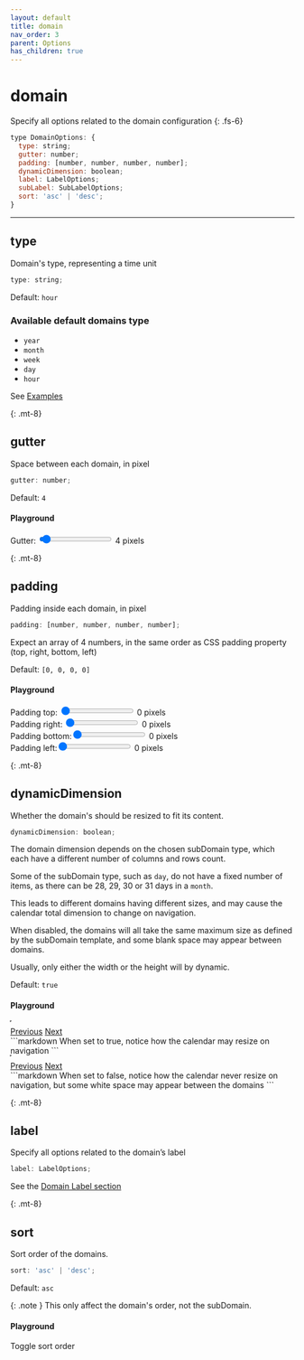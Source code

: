 ```yaml
---
layout: default
title: domain
nav_order: 3
parent: Options
has_children: true
---
```


# domain

Specify all options related to the domain configuration
{: .fs-6}

```js
type DomainOptions: {
  type: string;
  gutter: number;
  padding: [number, number, number, number];
  dynamicDimension: boolean;
  label: LabelOptions;
  subLabel: SubLabelOptions;
  sort: 'asc' | 'desc';
}
```

<hr />

## type

Domain's type, representing a time unit

```js
type: string;
```

Default: `hour`

### Available default domains type

- `year`
- `month`
- `week`
- `day`
- `hour`

See [Examples](/examples)

{: .mt-8}

## gutter

Space between each domain, in pixel

```js
gutter: number;
```

Default: `4`

#### Playground

<div class="code-example" >
  <style>
    #domainGutter-example-1 .domain-background {
      stroke: gray;
      stroke-width:1px;
      stroke-dasharray: 2 2;
    }
  </style>
  <div id="domainGutter-example-1" style="display: inline-block; "></div>
</div>
<div class="highlighter-rouge p-3">
  <label>
    Gutter:
    <input type="range" min="0" max="100" value="4" class="slider" id="gutter-slider" >
    <span id="gutter-value">4</span> pixels
</label>
  <script>
      const cal = new CalHeatmap();
      cal.paint({ domain: { type: 'month', gutter: 10 }, subDomain: { type: 'day' }, range: 3, itemSelector: '#domainGutter-example-1'});
      d3.select("#gutter-slider").on("input", function() {
        cal.paint({ domain: { gutter: +this.value } });
        d3.select("#gutter-value").html(+this.value);
      });
  </script>
</div>

{: .mt-8}

## padding

Padding inside each domain, in pixel

```js
padding: [number, number, number, number];
```

Expect an array of 4 numbers, in the same order as CSS padding property (top, right, bottom, left)

Default: `[0, 0, 0, 0]`

#### Playground

<div class="code-example" >
  <style>
    #padding-example-1 .domain-background {
      stroke: gray;
      stroke-width:1px;
      stroke-dasharray: 2 2;
    }
  </style>
  <div id="padding-example-1" style="display: inline-block; "></div>
</div>
<div class="highlighter-rouge p-3">
  <label>
    Padding top:
    <input type="range" min="0" max="20" value="0" class="slider" id="padding-top" >
    <span id="padding-top-value">0</span> pixels
   </label>
   <br>
   <label>
     Padding right:
    <input type="range" min="0" max="20" value="0" class="slider" id="padding-right" >
    <span id="padding-right-value">0</span> pixels
    </label>
    <br>
    <label>
      Padding bottom:<input type="range" min="0" max="20" value="0" class="slider" id="padding-bottom" >
    <span id="padding-bottom-value">0</span> pixels
    </label>
    <br>
    <label>
      Padding left:<input type="range" min="0" max="20" value="0" class="slider" id="padding-left" >
    <span id="padding-left-value">0</span> pixels
</label>
  <script>
      let ptop = 0;
      let pright = 0;
      let pbottom = 0;
      let pleft = 0;
      const cal4 = new CalHeatmap();
      cal4.paint({ domain: { type: 'month', padding: [ptop, pright, pbottom, pleft] }, subDomain: { type: 'day' }, range: 3, itemSelector: '#padding-example-1'});
      d3.select("#padding-top").on("input", function() {
        ptop = +this.value;
        cal4.paint({ domain: { padding: [ptop, pright, pbottom, pleft]  } });
        d3.select("#padding-top-value").html(+ptop);
      });
      d3.select("#padding-right").on("input", function() {
        pright = +this.value;
        cal4.paint({ domain: { padding: [ptop, pright, pbottom, pleft]  } });
        d3.select("#padding-right-value").html(+pright);
      });
      d3.select("#padding-bottom").on("input", function() {
        pbottom = +this.value;
        cal4.paint({ domain: { padding: [ptop, pright, pbottom, pleft]  } });
        d3.select("#padding-bottom-value").html(+pbottom);
      });
      d3.select("#padding-left").on("input", function() {
        pleft = +this.value;
        cal4.paint({ domain: { padding: [ptop, pright, pbottom, pleft]  } });
        d3.select("#padding-left-value").html(+pleft);
      });
  </script>
</div>

{: .mt-8}

## dynamicDimension

Whether the domain's should be resized to fit its content.

```js
dynamicDimension: boolean;
```

The domain dimension depends on the chosen subDomain type,
which each have a different number of columns and rows count.

Some of the subDomain type, such as `day`, do not have a fixed number of items,
as there can be 28, 29, 30 or 31 days in a `month`.

This leads to different domains having different sizes, and
may cause the calendar total dimension to change on navigation.

When disabled, the domains will all take the same maximum size
as defined by the subDomain template,
and some blank space may appear between domains.

Usually, only either the width or the height will by dynamic.

Default: `true`

#### Playground

<div class="code-example" >
  <div id="domainDynamicDimension-example-1" style="display: inline-block; outline: 1px dotted gray;margin-bottom: 10px;"></div>
  <script>

      const cal3 = new CalHeatmap();
      cal3.paint({ domain: { type: 'month' }, subDomain: { type: 'day' }, range: 2, itemSelector: '#domainDynamicDimension-example-1'});

  </script>
  <br>
  <div class="fs-3">
    <a href="#" class="btn btn-blue" onClick="cal3.previous(); return false;">Previous</a>
    <a href="#" class="btn btn-blue" onClick="cal3.next(); return false;">Next</a>
  </div>

</div>
```markdown
When set to true, notice how the calendar may resize on navigation
```

<div class="code-example">
  <div id="domainDynamicDimension-example-2" style="display: inline-block; outline: 1px dotted gray;margin-bottom: 10px;"></div>
  <script>

      const cal2 = new CalHeatmap();
      cal2.paint({ domain: { type: 'month', dynamicDimension: false }, subDomain: { type: 'day' }, range: 2, itemSelector: '#domainDynamicDimension-example-2'});

  </script>
  <br>
  <div class="fs-3">
    <a href="#" class="btn btn-blue" onClick="cal2.previous(); return false;">Previous</a>
    <a href="#" class="btn btn-blue" onClick="cal2.next(); return false;">Next</a>
  </div>
</div>
```markdown
When set to false, notice how the calendar never resize on navigation, 
but some white space may appear between the domains
```

{: .mt-8}

## label

Specify all options related to the domain’s label

```js
label: LabelOptions;
```

See the [Domain Label section](/options/domain/label.html)

{: .mt-8}

## sort

Sort order of the domains.

```js
sort: 'asc' | 'desc';
```

Default: `asc`

{: .note }
This only affect the domain's order, not the subDomain.

#### Playground

<div class="code-example">
  <div id="reversedDirection-example-1"></div>
</div>
<div class="highlighter-rouge p-3">
  <script>
      let sortOrder = 'asc';
      const cal5 = new CalHeatmap();
      cal5.paint({ domain: { type: 'month', sort: sortOrder }, subDomain: { type: 'day' }, range: 7, itemSelector: '#reversedDirection-example-1'});
  </script>
  <div class="fs-3">
    <div class="btn btn-blue" onClick="sortOrder = (sortOrder === 'asc' ? 'desc' : 'asc'); cal5.paint({ domain: { sort: sortOrder } }); return false">Toggle sort order</div>
  </div>
</div>
